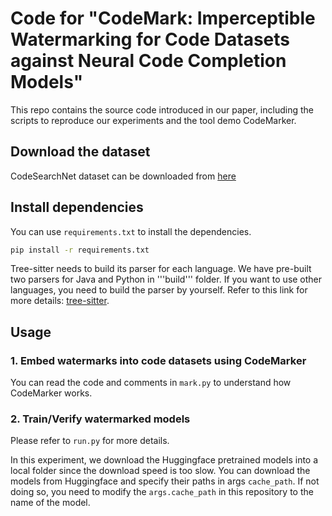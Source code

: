 # Code for "CodeMark: Imperceptible Watermarking for Code Datasets against Neural Code Completion Models"

This repo contains the source code introduced in our paper, including the scripts to reproduce our experiments and the tool demo CodeMarker.

## Download the dataset

CodeSearchNet dataset can be downloaded from [here](https://huggingface.co/datasets/code_search_net)

## Install dependencies
You can use ```requirements.txt``` to install the dependencies.

```bash
pip install -r requirements.txt
```

Tree-sitter needs to build its parser for each language. We have pre-built two parsers for Java and Python in '''build''' folder. If you want to use other languages, you need to build the parser by yourself. Refer to this link for more details: [tree-sitter](https://github.com/tree-sitter/py-tree-sitter). 


## Usage

### 1. Embed watermarks into code datasets using CodeMarker

You can read the code and comments in ```mark.py``` to understand how CodeMarker works.

### 2. Train/Verify watermarked models

Please refer to ```run.py``` for more details.

In this experiment, we download the Huggingface pretrained models into a local folder since the download speed is too slow. You can download the models from Huggingface and specify their paths in args ```cache_path```. If not doing so, you need to modify the ```args.cache_path``` in this repository to the name of the model.


